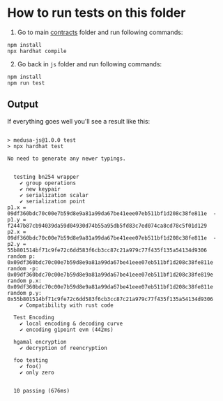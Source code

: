 # How to run tests on this folder

1) Go to main [contracts](./contracts) folder and run following commands:
```
npm install
npx hardhat compile
```

2) Go back in `js` folder and run following commands:
```
npm install
npm run test
```

## Output

If everything goes well you'll see a result like this:
```

> medusa-js@1.0.0 test
> npx hardhat test

No need to generate any newer typings.


  testing bn254 wrapper
    ✔ group operations
    ✔ new keypair
    ✔ serialization scalar
    ✔ serialization point
p1.x =  09df360bdc70c00e7b59d8e9a81a99da67be41eee07eb511bf1d208c38fe811e  - p1.y =  f2447b87cb94039da59d04930d74b55a95db5fd83c7ed074ca8cd78c5f01d129
p2.x =  09df360bdc70c00e7b59d8e9a81a99da67be41eee07eb511bf1d208c38fe811e  - p2.y =  55b801514bf71c9fe72c6dd583f6cb3cc87c21a979c77f435f135a54134d9306
random p:  0x09df360bdc70c00e7b59d8e9a81a99da67be41eee07eb511bf1d208c38fe811e
random -p:  0x09df360bdc70c00e7b59d8e9a81a99da67be41eee07eb511bf1d208c38fe819e
random p.x:  0x09df360bdc70c00e7b59d8e9a81a99da67be41eee07eb511bf1d208c38fe811e
random p.y:  0x55b801514bf71c9fe72c6dd583f6cb3cc87c21a979c77f435f135a54134d9306
    ✔ Compatibility with rust code

  Test Encoding 
    ✔ local encoding & decoding curve
    ✔ encoding g1point evm (442ms)

  hgamal encryption
    ✔ decryption of reencryption

  foo testing
    ✔ foo()
    ✔ only zero


  10 passing (676ms)
```